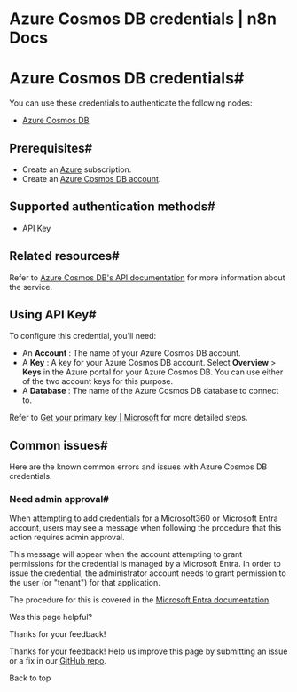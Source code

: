 # Azure Cosmos DB credentials | n8n Docs

[ ](https://github.com/n8n-io/n8n-docs/edit/main/docs/integrations/builtin/credentials/azurecosmosdb.md "Edit this page")

# Azure Cosmos DB credentials#

You can use these credentials to authenticate the following nodes:

  * [Azure Cosmos DB](../../app-nodes/n8n-nodes-base.azurecosmosdb/)

## Prerequisites#

  * Create an [Azure](https://azure.microsoft.com) subscription.
  * Create an [Azure Cosmos DB account](https://learn.microsoft.com/en-us/azure/cosmos-db/how-to-manage-database-account).

## Supported authentication methods#

  * API Key

## Related resources#

Refer to [Azure Cosmos DB's API documentation](https://learn.microsoft.com/en-us/rest/api/cosmos-db/) for more information about the service.

## Using API Key#

To configure this credential, you'll need:

  * An **Account** : The name of your Azure Cosmos DB account.
  * A **Key** : A key for your Azure Cosmos DB account. Select **Overview** > **Keys** in the Azure portal for your Azure Cosmos DB. You can use either of the two account keys for this purpose.
  * A **Database** : The name of the Azure Cosmos DB database to connect to.

Refer to [Get your primary key | Microsoft](https://learn.microsoft.com/en-us/previous-versions/azure/cosmos-db/how-to-obtain-keys?tabs=azure-portal) for more detailed steps.

## Common issues#

Here are the known common errors and issues with Azure Cosmos DB credentials.

### Need admin approval#

When attempting to add credentials for a Microsoft360 or Microsoft Entra account, users may see a message when following the procedure that this action requires admin approval.

This message will appear when the account attempting to grant permissions for the credential is managed by a Microsoft Entra. In order to issue the credential, the administrator account needs to grant permission to the user (or "tenant") for that application.

The procedure for this is covered in the [Microsoft Entra documentation](https://learn.microsoft.com/en-us/entra/identity/enterprise-apps/grant-admin-consent).

Was this page helpful? 

Thanks for your feedback! 

Thanks for your feedback! Help us improve this page by submitting an issue or a fix in our [GitHub repo](https://github.com/n8n-io/n8n-docs). 

Back to top